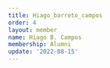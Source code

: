 ```yaml
---
title: Hiago_barreto_campos
order: 4
layout: member
name: Hiago B. Campos
membership: Alumni
update: '2022-08-15'
---
```


